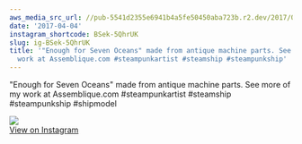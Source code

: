 ```yaml
---
aws_media_src_url: //pub-5541d2355e6941b4a5fe50450aba723b.r2.dev/2017/04/2017-04-04_21-01-43_UTC.jpg
date: '2017-04-04'
instagram_shortcode: BSek-5QhrUK
slug: ig-BSek-5QhrUK
title: '"Enough for Seven Oceans" made from antique machine parts. See more of my
  work at Assemblique.com #steampunkartist #steamship #steampunkship'
---
```


"Enough for Seven Oceans" made from antique machine parts. See more of my work at Assemblique.com #steampunkartist #steamship #steampunkship #shipmodel 

![](//pub-5541d2355e6941b4a5fe50450aba723b.r2.dev/2017/04/2017-04-04_21-01-43_UTC.jpg)   
[View on Instagram](https://www.instagram.com/p/BSek-5QhrUK/)